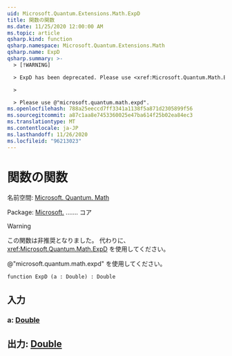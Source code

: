 ```yaml
---
uid: Microsoft.Quantum.Extensions.Math.ExpD
title: 関数の関数
ms.date: 11/25/2020 12:00:00 AM
ms.topic: article
qsharp.kind: function
qsharp.namespace: Microsoft.Quantum.Extensions.Math
qsharp.name: ExpD
qsharp.summary: >-
  > [!WARNING]

  > ExpD has been deprecated. Please use <xref:Microsoft.Quantum.Math.ExpD> instead.

  >

  > Please use @"microsoft.quantum.math.expd".
ms.openlocfilehash: 788a25eeccd7ff3341a1138f5a871d2305899f56
ms.sourcegitcommit: a87c1aa8e7453360025e47ba614f25b02ea84ec3
ms.translationtype: MT
ms.contentlocale: ja-JP
ms.lasthandoff: 11/26/2020
ms.locfileid: "96213023"
---
```

# <a name="expd-function"></a>関数の関数

名前空間: [Microsoft. Quantum. Math](xref:Microsoft.Quantum.Extensions.Math)

Package: [Microsoft.](https://nuget.org/packages/Microsoft.Quantum.QSharp.Core) ....... コア


> [!WARNING]
> この関数は非推奨となりました。 代わりに、<xref:Microsoft.Quantum.Math.ExpD> を使用してください。
>
> @"microsoft.quantum.math.expd" を使用してください。



```qsharp
function ExpD (a : Double) : Double
```


## <a name="input"></a>入力

### <a name="a--double"></a>a: [Double](xref:microsoft.quantum.lang-ref.double)





## <a name="output--double"></a>出力: [Double](xref:microsoft.quantum.lang-ref.double)

